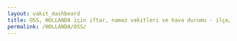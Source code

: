 ```yaml
---
layout: vakit_dashboard
title: OSS, HOLLANDA için iftar, namaz vakitleri ve hava durumu - ilçe/eyalet seç
permalink: /HOLLANDA/OSS/
---
```


<script type="text/javascript">
  var GLOBAL_COUNTRY = 'HOLLANDA';
  var GLOBAL_CITY = 'OSS';
  var GLOBAL_STATE = '';
  var lat = 72;
  var lon = 21;
</script>
